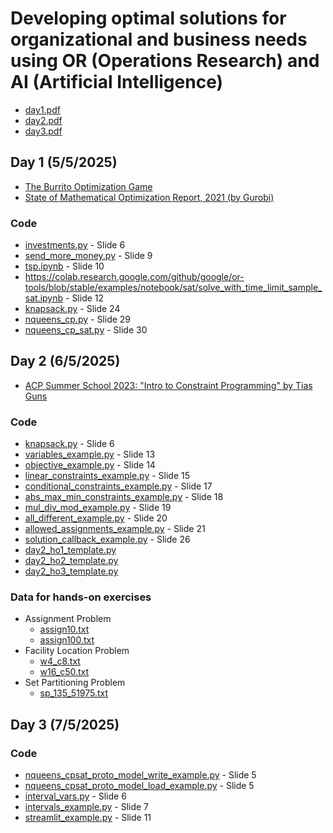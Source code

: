 # Developing optimal solutions for organizational and business needs using OR (Operations Research) and AI (Artificial Intelligence)

- [day1.pdf](./day1.pdf)
- [day2.pdf](./day2.pdf)
- [day3.pdf](./day3.pdf)

## Day 1 (5/5/2025)

- [The Burrito Optimization Game](https://doi.org/10.1287/orms.2022.04.14)
- [State of Mathematical Optimization Report, 2021 (by Gurobi)](./day1/Report-StateOfMathematicalOptimizationReport.pdf)

### Code

- [investments.py](./day1/investments.py) -  Slide 6
- [send_more_money.py](./day1/send_more_money.py) - Slide 9
- [tsp.ipynb](./day1/tsp.ipynb) - Slide 10
- <https://colab.research.google.com/github/google/or-tools/blob/stable/examples/notebook/sat/solve_with_time_limit_sample_sat.ipynb> - Slide  12
- [knapsack.py](./day1/knapsack.py) - Slide 24
- [nqueens_cp.py](./day1/nqueens_cp.py) - Slide 29
- [nqueens_cp_sat.py](./day1/nqueens_cpsat.py) - Slide 30

## Day 2 (6/5/2025)

- [ACP Summer School 2023: "Intro to Constraint Programming" by Tias Guns](https://www.youtube.com/watch?v=JpxbiEAFe80&list=PLcByDTr7vRTYJ2s6DL-3bzjGwtQif33y3)

### Code

- [knapsack.py](./day2/knapsack.py) - Slide 6
- [variables_example.py](./day2/variables_example.py) - Slide 13
- [objective_example.py](./day2/objective_example.py) - Slide 14
- [linear_constraints_example.py](./day2/linear_constraints_example.py) - Slide 15
- [conditional_constraints_example.py](./day2/conditional_constraints_example.py) - Slide 17
- [abs_max_min_constraints_example.py](./day2/abs_max_min_constraints_example.py) - Slide 18
- [mul_div_mod_example.py](./day2/mul_div_mod_example.py) - Slide 19
- [all_different_example.py](./day2/all_different_example.py) - Slide 20
- [allowed_assignments_example.py](./day2/allowed_assignments_example.py) - Slide 21
- [solution_callback_example.py](./day2/solution_callback_example.py) - Slide 26
- [day2_ho1_template.py](./day2/day2_ho1_template.py)
- [day2_ho2_template.py](./day2/day2_ho2_template.py)
- [day2_ho3_template.py](./day2/day2_ho3_template.py)

### Data for hands-on exercises

- Assignment Problem
  - [assign10.txt](./day2/assign10.txt)
  - [assign100.txt](./day2/assign100.txt)
- Facility Location Problem
  - [w4_c8.txt](./day2/w4_c8.txt)
  - [w16_c50.txt](./day2/w16_c50.txt)
- Set Partitioning Problem
  - [sp_135_51975.txt](./day2/sp_135_51975.txt)

## Day 3 (7/5/2025)

### Code 

- [nqueens_cpsat_proto_model_write_example.py](./day3/nqueens_cpsat_proto_model_write_example.py) - Slide 5
- [nqueens_cpsat_proto_model_load_example.py](/day3/nqueens_cpsat_proto_model_load_example.py) - Slide 5
- [interval_vars.py](./day3/interval_vars.py) - Slide 6
- [intervals_example.py](./day3/intervals_example.py) - Slide 7
- [streamlit_example.py](./day3/streamlit_example.py) - Slide 11